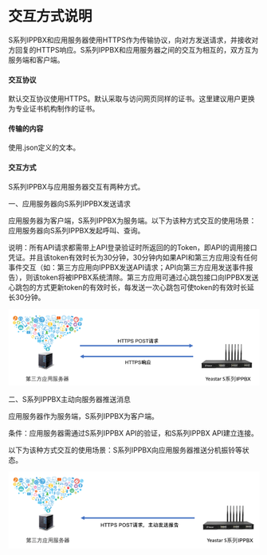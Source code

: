 # 交互方式说明

S系列IPPBX和应用服务器使用HTTPS作为传输协议，向对方发送请求，并接收对方回复的HTTPS响应。S系列IPPBX和应用服务器之间的交互为相互的，双方互为服务端和客户端。

#### **交互协议**

默认交互协议使用HTTPS。默认采取与访问网页同样的证书。这里建议用户更换为专业证书机构制作的证书。

#### **传输的内容**

使用.json定义的文本。

#### **交互方式**

S系列IPPBX与应用服务器交互有两种方式。

一、应用服务器向S系列IPPBX发送请求

应用服务器为客户端，S系列IPPBX为服务端。以下为该种方式交互的使用场景：应用服务器向S系列IPPBX发起呼叫、查询。

说明：所有API请求都需带上API登录验证时所返回的的Token，即API的调用接口凭证。并且该token有效时长为30分钟，30分钟内如果API和第三方应用没有任何事件交互（如：第三方应用向IPPBX发送API请求；API向第三方应用发送事件报告），则该token将被IPPBX系统清除。第三方应用可通过心跳包接口向IPPBX发送心跳包的方式更新token的有效时长，每发送一次心跳包可使token的有效时长延长30分钟。

![](/assets/https请求.png)

二、S系列IPPBX主动向服务器推送消息

应用服务器作为服务端，S系列IPPBX为客户端。

条件：应用服务器需通过S系列IPPBX  API的验证，和S系列IPPBX  API建立连接。

以下为该种方式交互的使用场景：S系列IPPBX向应用服务器推送分机振铃等状态。

![](/assets/https报告.png)

